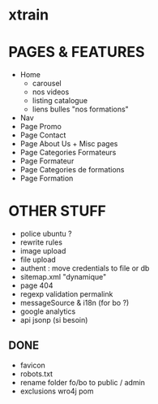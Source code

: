 xtrain
======

PAGES & FEATURES
================

- Home
    - carousel
    - nos videos
    - listing catalogue
    - liens bulles "nos formations"
- Nav
- Page Promo
- Page Contact
- Page About Us + Misc pages
- Page Categories Formateurs
- Page Formateur
- Page Categories de formations
- Page Formation

OTHER STUFF
===========

- police ubuntu ?
- rewrite rules
- image upload
- file upload
- authent : move credentials to file or db
- sitemap.xml "dynamique"
- page 404
- regexp validation permalink
- messageSource & i18n (for bo ?)
- google analytics
- api jsonp (si besoin)

DONE
----

- favicon
- robots.txt
- rename folder fo/bo to public / admin
- exclusions wro4j pom